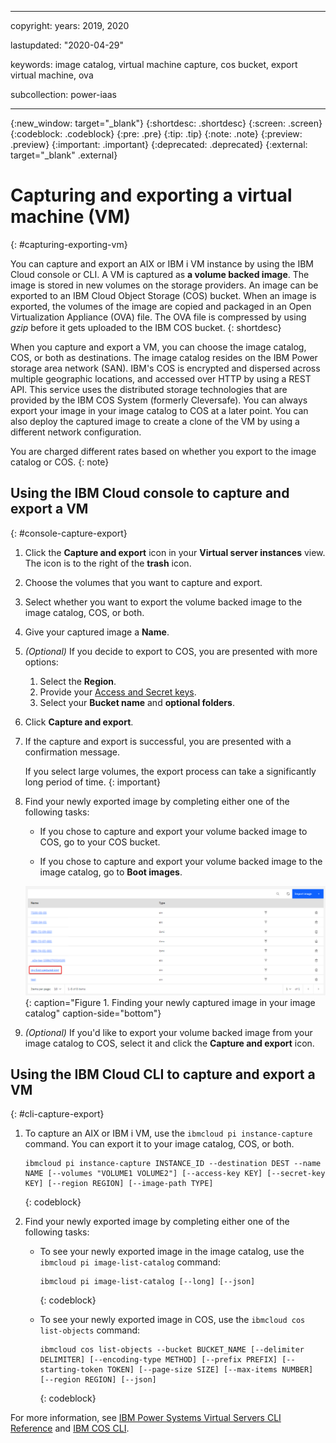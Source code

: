 ﻿---

copyright:
  years: 2019, 2020

lastupdated: "2020-04-29"

keywords: image catalog, virtual machine capture, cos bucket, export virtual machine, ova

subcollection: power-iaas

---

{:new_window: target="_blank"}
{:shortdesc: .shortdesc}
{:screen: .screen}
{:codeblock: .codeblock}
{:pre: .pre}
{:tip: .tip}
{:note: .note}
{:preview: .preview}
{:important: .important}
{:deprecated: .deprecated}
{:external: target="_blank" .external}

# Capturing and exporting a virtual machine (VM)
{: #capturing-exporting-vm}

You can capture and export an AIX or IBM i VM instance by using the IBM Cloud console or CLI. A VM is captured as **a volume backed image**. The image is stored in new volumes on the storage providers. An image can be exported to an IBM Cloud Object Storage (COS) bucket. When an image is exported, the volumes of the image are copied and packaged in an Open Virtualization Appliance (OVA) file. The OVA file is compressed by using _gzip_ before it gets uploaded to the IBM COS bucket.
{: shortdesc}

When you capture and export a VM, you can choose the image catalog, COS, or both as destinations. The image catalog resides on the IBM Power storage area network (SAN). IBM's COS is encrypted and dispersed across multiple geographic locations, and accessed over HTTP by using a REST API. This service uses the distributed storage technologies that are provided by the IBM COS System (formerly Cleversafe). You can always export your image in your image catalog to COS at a later point. You can also deploy the captured image to create a clone of the VM by using a different network configuration.

<!-- **You cannot extend a volume that has snapshots. If your volume has snapshots, you must first delete it, then perform a resize**. -->

You are charged different rates based on whether you export to the image catalog or COS.
{: note}

## Using the IBM Cloud console to capture and export a VM
{: #console-capture-export}

1. Click the **Capture and export** icon in your **Virtual server instances** view. The icon is to the right of the **trash** icon.

2. Choose the volumes that you want to capture and export.

3. Select whether you want to export the volume backed image to the image catalog, COS, or both.

4. Give your captured image a **Name**.

5. _(Optional)_ If you decide to export to COS, you are presented with more options:
   1. Select the **Region**.
   2. Provide your [Access and Secret keys](/docs/power-iaas?topic=power-iaas-deploy-custom-image#access-keys).
   3. Select your **Bucket name** and **optional folders**.

6. Click **Capture and export**.

    <!-- ![Capturing and exporting a VM](./images/console-capture-export-fields.png "Capturing and exporting a VM"){: caption="Figure 2. Capturing and exporting a VM" caption-side="bottom"} -->

7. If the capture and export is successful, you are presented with a confirmation message.

    If you select large volumes, the export process can take a significantly long period of time.
    {: important}

    <!-- ![Capture and export success!](./images/console-capture-export-success.png "Capture and export success!"){: caption="Figure 3. Capture and export success!" caption-side="bottom"} -->

8. Find your newly exported image by completing either one of the following tasks:

   - If you chose to capture and export your volume backed image to COS, go to your COS bucket.

   - If you chose to capture and export your volume backed image to the image catalog, go to **Boot images**.

    ![Finding your newly captured volume backed image in your image catalog](./images/console-capture-export-boot.png "Finding your newly captured volume backed image in your image catalog"){: caption="Figure 1. Finding your newly captured image in your image catalog" caption-side="bottom"}

    <!-- ![Finding your newly captured volume backed image in your COS bucket](./images/console-capture-export-cos.png "Finding your newly captured image in your COS bucket"){: caption="Figure 2. Finding your newly captured image in your COS bucket" caption-side="bottom"} -->

9. *(Optional)* If you'd like to export your volume backed image from your image catalog to COS, select it and click the **Capture and export** icon.

<!-- ![Exporting the image in your image catalog to COS](./images/console-export-boot-cos.png "Exporting the image in your image catalog to COS"){: caption="Figure 6. Exporting the image in your image catalog to COS" caption-side="bottom"} -->

## Using the IBM Cloud CLI to capture and export a VM
{: #cli-capture-export}

1. To capture an AIX or IBM i VM, use the `ibmcloud pi instance-capture` command. You can export it to your image catalog, COS, or both.

    ```
    ibmcloud pi instance-capture INSTANCE_ID --destination DEST --name NAME [--volumes "VOLUME1 VOLUME2"] [--access-key KEY] [--secret-key KEY] [--region REGION] [--image-path TYPE]
    ```
    {: codeblock}

2. Find your newly exported image by completing either one of the following tasks:

    - To see your newly exported image in the image catalog, use the `ibmcloud pi image-list-catalog` command:

        ```
        ibmcloud pi image-list-catalog [--long] [--json]
        ```
        {: codeblock}

    - To see your newly exported image in COS, use the `ibmcloud cos list-objects` command:

        ```
        ibmcloud cos list-objects --bucket BUCKET_NAME [--delimiter DELIMITER] [--encoding-type METHOD] [--prefix PREFIX] [--starting-token TOKEN] [--page-size SIZE] [--max-items NUMBER] [--region REGION] [--json]
        ```
        {: codeblock}

For more information, see [IBM Power Systems Virtual Servers CLI Reference](/docs/power-iaas-cli-plugin?topic=power-iaas-cli-plugin-power-iaas-cli-reference#power-iaas-cli-before) and [IBM COS CLI](/docs/cloud-object-storage-cli-plugin?topic=cloud-object-storage-cli-ic-cos-cli).
